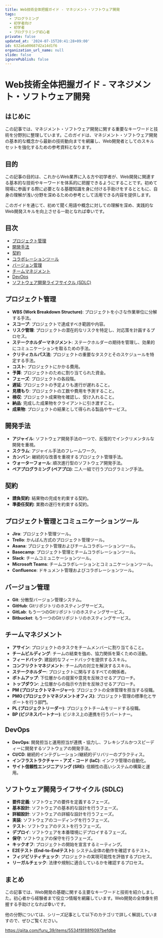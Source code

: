 ```yaml
---
title: Web技術全体把握ガイド - マネジメント・ソフトウェア開発
tags:
  - プログラミング
  - 初学者向け
  - 初学者
  - プログラミング初心者
private: false
updated_at: '2024-07-15T20:41:28+09:00'
id: 632a6a00687d2a14d1f6
organization_url_name: null
slide: false
ignorePublish: false
---
```

# Web技術全体把握ガイド - マネジメント・ソフトウェア開発

## はじめに
この記事では、マネジメント・ソフトウェア開発に関する重要なキーワードと技術を分野別に整理しています。このガイドは、マネジメント・ソフトウェア開発の基本的な概念から最新の技術動向までを網羅し、Web開発者としてのスキルセットを強化するための参考資料となります。

## 目的
この記事の目的は、これからWeb業界に入る方や初学者が、Web開発に関連する基本的な技術やキーワードを体系的に把握できるようにすることです。初めて現場に参画する際に必要となる基礎知識を身に付ける手助けをするとともに、自身の理解が浅い分野を深めるための参考として活用できる内容を提供します。

このガイドを通じて、初めて聞く用語や概念に対しての理解を深め、実践的なWeb開発スキルを向上させる一助となれば幸いです。


## 目次
- [プロジェクト管理](#プロジェクト管理)
- [開発手法](#開発手法)
- [契約](#契約)
- [コラボレーションツール](#コラボレーションツール)
- [バージョン管理](#バージョン管理)
- [チームマネジメント](#チームマネジメント)
- [DevOps](#devops)
- [ソフトウェア開発ライフサイクル (SDLC)](#ソフトウェア開発ライフサイクル-sdlc)


## プロジェクト管理
- **WBS (Work Breakdown Structure)**: プロジェクトを小さな作業単位に分解する手法。
- **スコープ**: プロジェクトで達成すべき範囲や内容。
- **リスク管理**: プロジェクトの潜在的なリスクを特定し、対応策を計画するプロセス。
- **ステークホルダーマネジメント**: ステークホルダーの期待を管理し、効果的にコミュニケーションを取るための手法。
- **クリティカルパス法**: プロジェクトの重要なタスクとそのスケジュールを特定する手法。
- **コスト**: プロジェクトにかかる費用。
- **予算**: プロジェクトのために割り当てられた資金。
- **フェーズ**: プロジェクトの各段階。
- **遅延**: プロジェクトの予定よりも進行が遅れること。
- **見積もり**: プロジェクトの工数や費用を予測すること。
- **検収**: プロジェクト成果物を確認し、受け入れること。
- **納品**: 完成した成果物をクライアントに引き渡すこと。
- **成果物**: プロジェクトの結果として得られる製品やサービス。


## 開発手法
- **アジャイル**: ソフトウェア開発手法の一つで、反復的でインクリメンタルな開発を重視。
- **スクラム**: アジャイル手法のフレームワーク。
- **カンバン**: 継続的な改善を重視するプロジェクト管理手法。
- **ウォーターフォール**: 順次進行型のソフトウェア開発手法。
- **ペアプログラミング (ペアプロ)**: 二人一組で行うプログラミング手法。


## 契約
- **請負契約**: 結果物の完成を約束する契約。
- **準委任契約**: 業務の遂行を約束する契約。


## プロジェクト管理とコミュニケーションツール
- **Jira**: プロジェクト管理ツール。
- **Trello**: かんばん方式のプロジェクト管理ツール。
- **Asana**: プロジェクト管理およびチームコラボレーションツール。
- **Basecamp**: プロジェクト管理とチームコラボレーションツール。
- **Slack**: チームコミュニケーションツール。
- **Microsoft Teams**: チームコラボレーションとコミュニケーションツール。
- **Confluence**: ドキュメント管理およびコラボレーションツール。


## バージョン管理
- **Git**: 分散型バージョン管理システム。
- **GitHub**: Gitリポジトリのホスティングサービス。
- **GitLab**: もう一つのGitリポジトリのホスティングサービス。
- **Bitbucket**: もう一つのGitリポジトリのホスティングサービス。


## チームマネジメント
- **アサイン**: プロジェクトのタスクをチームメンバーに割り当てること。
- **チームビルディング**: チームの結束を強め、協力関係を築くための活動。
- **フィードバック**: 建設的なフィードバックを提供するスキル。
- **コンフリクトマネジメント**: チーム内の対立を解決するスキル。
- **ステークホルダー**: プロジェクトに関与するすべての関係者。
- **ボトムアップ**: 下位層からの提案や意見を反映させるアプローチ。
- **トップダウン**: 上位層からの指示や方針を反映させるアプローチ。
- **PM (プロジェクトマネージャー)**: プロジェクトの全体管理を担当する役職。
- **PMO (プロジェクトマネジメントオフィス)**: プロジェクト管理の標準化とサポートを行う部門。
- **PL (プロジェクトリーダー)**: プロジェクトチームをリードする役職。
- **BP (ビジネスパートナー)**: ビジネス上の連携を行うパートナー。


## DevOps
- **DevOps**: 開発担当と運用担当が連携・協力し、フレキシブルかつスピーディーに開発するソフトウェアの開発手法。
- **CI/CD**: 継続的インテグレーション/継続的デリバリーのプラクティス。
- **インフラストラクチャー・アズ・コード (IaC)**: インフラ管理の自動化。
- **サイト信頼性エンジニアリング (SRE)**: 信頼性の高いシステムの構築と運用。


## ソフトウェア開発ライフサイクル (SDLC)
- **要件定義**: ソフトウェアの要件を定義するフェーズ。
- **基本設計**: ソフトウェアの基本的な設計を行うフェーズ。
- **詳細設計**: ソフトウェアの詳細な設計を行うフェーズ。
- **実装**: ソフトウェアのコーディングを行うフェーズ。
- **テスト**: ソフトウェアのテストを行うフェーズ。
- **デプロイ**: ソフトウェアを本番環境にデプロイするフェーズ。
- **保守**: ソフトウェアの保守を行うフェーズ。
- **キックオフ**: プロジェクトの開始を宣言するミーティング。
- **E2Eテスト (End-to-Endテスト)**: システム全体の動作を確認するテスト。
- **フィジビリティチェック**: プロジェクトの実現可能性を評価するプロセス。
- **リーガルチェック**: 法律や規制に適合しているかを確認するプロセス。


 ## まとめ
この記事では、Web開発の基礎に関する主要なキーワードと技術を紹介しました。初心者から経験者まで役立つ情報を網羅しています。Web開発の全体像を把握する手助けとなれば幸いです。

他の分野については、シリーズ記事として以下のカテゴリで詳しく解説していますので、ぜひご覧ください。

https://qiita.com/furu_39/items/5534f8f88f6097befdbe
